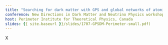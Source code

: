 ```yaml
---
title: "Searching for dark matter with GPS and global networks of atomic clocks (Invited)"
conference: New Directions in Dark Matter and Neutrino Physics workshop, July 2017
host: Perimeter Institute for Theoretical Physics, Canada
slides: {{ site.baseurl }}/slides/1707-GPSDM-Perimeter-small.pdf)
---
```

X
